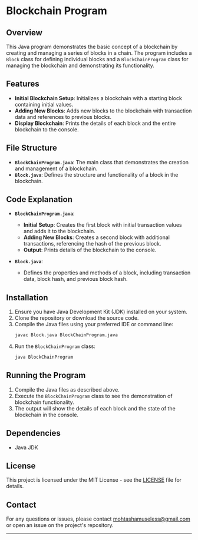 # Blockchain Program

## Overview

This Java program demonstrates the basic concept of a blockchain by creating and managing a series of blocks in a chain. The program includes a `Block` class for defining individual blocks and a `BlockChainProgram` class for managing the blockchain and demonstrating its functionality.

## Features

- **Initial Blockchain Setup**: Initializes a blockchain with a starting block containing initial values.
- **Adding New Blocks**: Adds new blocks to the blockchain with transaction data and references to previous blocks.
- **Display Blockchain**: Prints the details of each block and the entire blockchain to the console.

## File Structure

- **`BlockChainProgram.java`**: The main class that demonstrates the creation and management of a blockchain.
- **`Block.java`**: Defines the structure and functionality of a block in the blockchain.

## Code Explanation

- **`BlockChainProgram.java`**:
  - **Initial Setup**: Creates the first block with initial transaction values and adds it to the blockchain.
  - **Adding New Blocks**: Creates a second block with additional transactions, referencing the hash of the previous block.
  - **Output**: Prints details of the blockchain to the console.

- **`Block.java`**:
  - Defines the properties and methods of a block, including transaction data, block hash, and previous block hash.

## Installation

1. Ensure you have Java Development Kit (JDK) installed on your system.
2. Clone the repository or download the source code.
3. Compile the Java files using your preferred IDE or command line:
   ```bash
   javac Block.java BlockChainProgram.java
   ```
4. Run the `BlockChainProgram` class:
   ```bash
   java BlockChainProgram
   ```

## Running the Program

1. Compile the Java files as described above.
2. Execute the `BlockChainProgram` class to see the demonstration of blockchain functionality.
3. The output will show the details of each block and the state of the blockchain in the console.

## Dependencies

- Java JDK

## License

This project is licensed under the MIT License - see the [LICENSE](LICENSE) file for details.

## Contact

For any questions or issues, please contact mohtashamuseless@gmail.com or open an issue on the project's repository.

---

